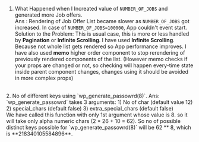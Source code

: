 1. What Happened when I Increated value of `NUMBER_OF_JOBS` and generated more Job offers.<br>
  Ans : Rendering of Job Offer List became slower as `NUMBER_OF_JOBS` got increased. In case of `NUMBER_OF_JOBS=100000`, App couldn't event start.<br>
Solution to the Problem: This is usual case, this is more or less handled by **Pagination** or **Infinite Scrolling**. I have used **Infinite Scrolling**. Because not whole list gets rendered so App performance improves. I have also used **memo** higher order component to stop rerendering of previously rendered components of the list. (However memo checks if your props are changed or not, so checking will happen every-time state inside parent component changes, changes using it should be avoided in more complex props)

<br>
2. No of different keys using `wp_generate_passowrd(8)`.
Ans: `wp_generate_passowrd` takes 3 arguments:
    1) No of char (default value 12)
    2) special_chars (default false)
    3) extra_special_chars (default false)
<br>
We have called this function with only 1st argument whose value is 8. so it will take only alpha numeric chars (2 * 26 + 10 = 62). So no of possible distinct keys possible for `wp_generate_passowrd(8)` will be 62 ** 8, which is **218340105584896**.
